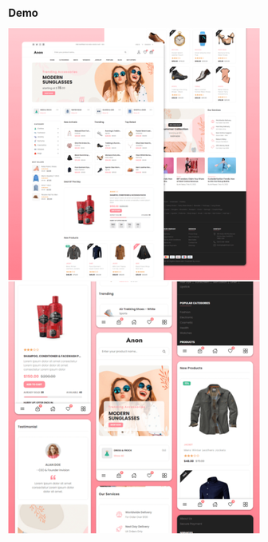 

## Demo

![Anon Desktop Demo](./website-demo-image/desktop.png "Desktop Demo")
![Anon Mobile Demo](./website-demo-image/mobile.png "Mobile Demo")

